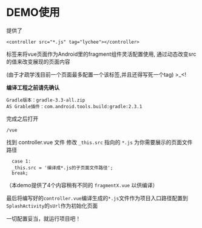 # **DEMO使用**

提供了
```
<controller src="*.js" tag="lychee"></controller>
```
标签来将vue页面作为Android里的fragment组件灵活配置使用,
通过动态改变src的值来改变展现的页面内容

(由于才疏学浅目前一个页面最多配置一个该标签,并且还得写死一个tag)  >_<!



**编译工程之前请先确认**
```
Gradle版本：gradle-3.3-all.zip
AS Grable插件：com.android.tools.build:gradle:2.3.1
```

完成之后打开
```
/vue
```
找到 controller.vue 文件
修改 `_this.src` 指向的 `*.js` 为你需要展示的页面文件路径 
```
  case 1:
  _this.src = '编译成*.js的子页面文件路径';
  break;
```
（本demo提供了4个内容稍有不同的 `fragmentX.vue` 以供编译）

最后将编写好的`controller.vue`编译生成的`*.js`文件作为项目入口路径配置到
`SplashActivity`的`sUrl`作为初始化页面

一切配置妥当，就运行项目吧！

